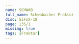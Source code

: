 ```yaml
---
name: SCHWAB
full_name: Schwabacher Fraktur
disc: SiFoX-18
page: 135/1
missing: true
tags: [Fraktur]
---
```

